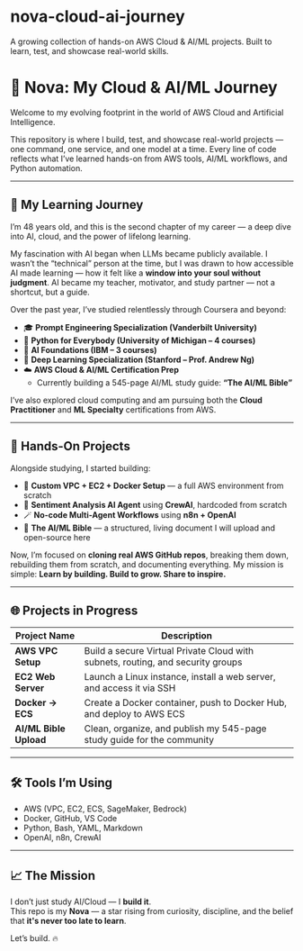 # nova-cloud-ai-journey
A growing collection of hands-on AWS Cloud &amp; AI/ML projects. Built to learn, test, and showcase real-world skills.

# 🚀 Nova: My Cloud & AI/ML Journey

Welcome to my evolving footprint in the world of AWS Cloud and Artificial Intelligence.

This repository is where I build, test, and showcase real-world projects — one command, one service, and one model at a time. Every line of code reflects what I’ve learned hands-on from AWS tools, AI/ML workflows, and Python automation.

---

## 📘 My Learning Journey

I’m 48 years old, and this is the second chapter of my career — a deep dive into AI, cloud, and the power of lifelong learning.

My fascination with AI began when LLMs became publicly available. I wasn’t the “technical” person at the time, but I was drawn to how accessible AI made learning — how it felt like a **window into your soul without judgment**. AI became my teacher, motivator, and study partner — not a shortcut, but a guide.

Over the past year, I’ve studied relentlessly through Coursera and beyond:

- 🎓 **Prompt Engineering Specialization (Vanderbilt University)**  
- 🐍 **Python for Everybody (University of Michigan – 4 courses)**  
- 🧠 **AI Foundations (IBM – 3 courses)**  
- 🧬 **Deep Learning Specialization (Stanford – Prof. Andrew Ng)**  
- ☁️ **AWS Cloud & AI/ML Certification Prep**  
  - Currently building a 545-page AI/ML study guide: **“The AI/ML Bible”**

I’ve also explored cloud computing and am pursuing both the **Cloud Practitioner** and **ML Specialty** certifications from AWS.

---

## 🧪 Hands-On Projects

Alongside studying, I started building:

- 🧱 **Custom VPC + EC2 + Docker Setup** — a full AWS environment from scratch
- 🤖 **Sentiment Analysis AI Agent** using **CrewAI**, hardcoded from scratch
- 🪄 **No-code Multi-Agent Workflows** using **n8n + OpenAI**
- 📘 **The AI/ML Bible** — a structured, living document I will upload and open-source here

Now, I’m focused on **cloning real AWS GitHub repos**, breaking them down, rebuilding them from scratch, and documenting everything. My mission is simple: **Learn by building. Build to grow. Share to inspire.**

---

## 🌐 Projects in Progress

| Project Name        | Description |
|---------------------|-------------|
| **AWS VPC Setup**   | Build a secure Virtual Private Cloud with subnets, routing, and security groups |
| **EC2 Web Server**  | Launch a Linux instance, install a web server, and access it via SSH |
| **Docker → ECS**    | Create a Docker container, push to Docker Hub, and deploy to AWS ECS |
| **AI/ML Bible Upload** | Clean, organize, and publish my 545-page study guide for the community |

---

## 🛠️ Tools I’m Using

- AWS (VPC, EC2, ECS, SageMaker, Bedrock)
- Docker, GitHub, VS Code
- Python, Bash, YAML, Markdown
- OpenAI, n8n, CrewAI

---

## 📈 The Mission

I don’t just study AI/Cloud — I **build it**.  
This repo is my **Nova** — a star rising from curiosity, discipline, and the belief that **it's never too late to learn**.

Let’s build. 🔥

